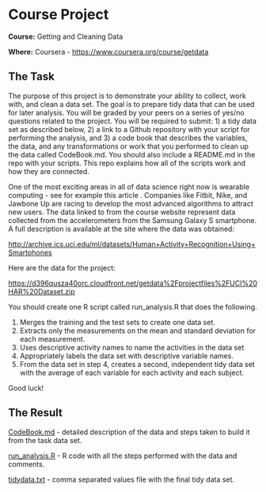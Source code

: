 # Course Project #

**Course:** Getting and Cleaning Data

**Where:** Coursera - https://www.coursera.org/course/getdata

## The Task ##
The purpose of this project is to demonstrate your ability to collect, work with, and clean a data set. The goal is to prepare tidy data that can be used for later analysis. You will be graded by your peers on a series of yes/no questions related to the project. You will be required to submit: 1) a tidy data set as described below, 2) a link to a Github repository with your script for performing the analysis, and 3) a code book that describes the variables, the data, and any transformations or work that you performed to clean up the data called CodeBook.md. You should also include a README.md in the repo with your scripts. This repo explains how all of the scripts work and how they are connected.  

One of the most exciting areas in all of data science right now is wearable computing - see for example this article . Companies like Fitbit, Nike, and Jawbone Up are racing to develop the most advanced algorithms to attract new users. The data linked to from the course website represent data collected from the accelerometers from the Samsung Galaxy S smartphone. A full description is available at the site where the data was obtained: 

http://archive.ics.uci.edu/ml/datasets/Human+Activity+Recognition+Using+Smartphones

Here are the data for the project: 

https://d396qusza40orc.cloudfront.net/getdata%2Fprojectfiles%2FUCI%20HAR%20Dataset.zip

You should create one R script called run_analysis.R that does the following.
1. Merges the training and the test sets to create one data set.
2. Extracts only the measurements on the mean and standard deviation for each measurement. 
3. Uses descriptive activity names to name the activities in the data set
4. Appropriately labels the data set with descriptive variable names. 
5. From the data set in step 4, creates a second, independent tidy data set with the average of each variable for each activity and each subject.

Good luck!

## The Result ##

[CodeBook.md](https://github.com/a-vikulin/coursera-data-science-getdata-course-project/blob/master/CodeBook.md) - detailed description of the data and steps taken to build it from the task data set.

[run_analysis.R](https://github.com/a-vikulin/coursera-data-science-getdata-course-project/blob/master/run_analysis.R) - R code with all the steps performed with the data and comments.

[tidydata.txt](https://github.com/a-vikulin/coursera-data-science-getdata-course-project/blob/master/rawdata/tidydata.txt) - comma separated values file with the final tidy data set.
